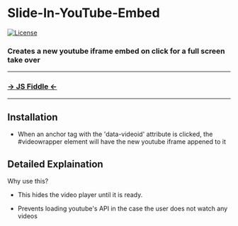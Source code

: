 # Slide-In-YouTube-Embed

[![License](http://img.shields.io/badge/License-MIT-blue.svg)](http://opensource.org/licenses/MIT)

### Creates a new youtube iframe embed on click for a full screen take over

***
### [→ JS Fiddle ←](https://jsfiddle.net/pvm44na9/)
***

Installation
------------
* When an anchor tag with the 'data-videoid' attribute is clicked, the #videowrapper element will have the new youtube iframe appened to it


Detailed Explaination
-----------

Why use this? 

* This hides the video player until it is ready.

* Prevents loading youtube's API in the case the user does not watch any videos
